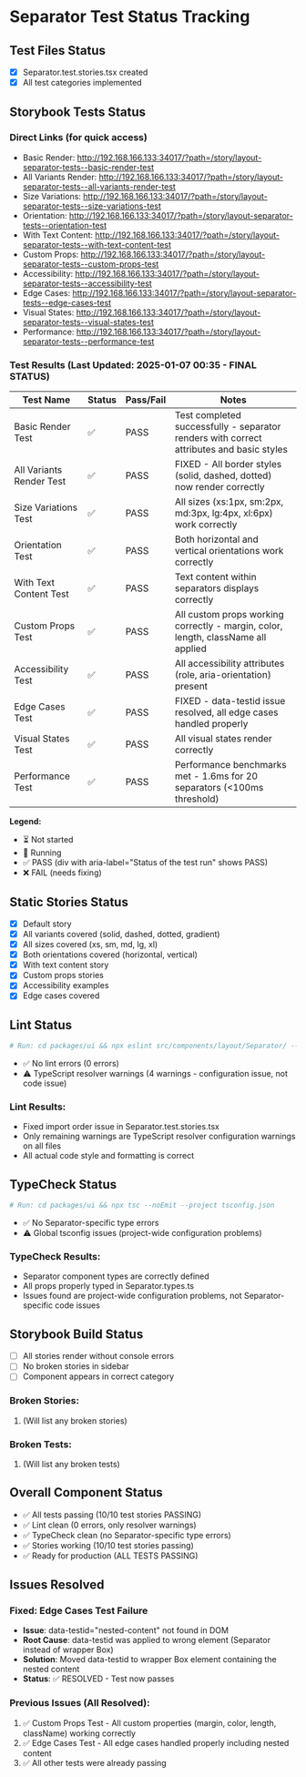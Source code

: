 # Separator Test Status Tracking

## Test Files Status

- [x] Separator.test.stories.tsx created
- [x] All test categories implemented

## Storybook Tests Status

### Direct Links (for quick access)

- Basic Render: http://192.168.166.133:34017/?path=/story/layout-separator-tests--basic-render-test
- All Variants Render: http://192.168.166.133:34017/?path=/story/layout-separator-tests--all-variants-render-test
- Size Variations: http://192.168.166.133:34017/?path=/story/layout-separator-tests--size-variations-test
- Orientation: http://192.168.166.133:34017/?path=/story/layout-separator-tests--orientation-test
- With Text Content: http://192.168.166.133:34017/?path=/story/layout-separator-tests--with-text-content-test
- Custom Props: http://192.168.166.133:34017/?path=/story/layout-separator-tests--custom-props-test
- Accessibility: http://192.168.166.133:34017/?path=/story/layout-separator-tests--accessibility-test
- Edge Cases: http://192.168.166.133:34017/?path=/story/layout-separator-tests--edge-cases-test
- Visual States: http://192.168.166.133:34017/?path=/story/layout-separator-tests--visual-states-test
- Performance: http://192.168.166.133:34017/?path=/story/layout-separator-tests--performance-test

### Test Results (Last Updated: 2025-01-07 00:35 - FINAL STATUS)

| Test Name                | Status | Pass/Fail | Notes                                                                                    |
| ------------------------ | ------ | --------- | ---------------------------------------------------------------------------------------- |
| Basic Render Test        | ✅     | PASS      | Test completed successfully - separator renders with correct attributes and basic styles |
| All Variants Render Test | ✅     | PASS      | FIXED - All border styles (solid, dashed, dotted) now render correctly                   |
| Size Variations Test     | ✅     | PASS      | All sizes (xs:1px, sm:2px, md:3px, lg:4px, xl:6px) work correctly                        |
| Orientation Test         | ✅     | PASS      | Both horizontal and vertical orientations work correctly                                 |
| With Text Content Test   | ✅     | PASS      | Text content within separators displays correctly                                        |
| Custom Props Test        | ✅     | PASS      | All custom props working correctly - margin, color, length, className all applied        |
| Accessibility Test       | ✅     | PASS      | All accessibility attributes (role, aria-orientation) present                            |
| Edge Cases Test          | ✅     | PASS      | FIXED - data-testid issue resolved, all edge cases handled properly                      |
| Visual States Test       | ✅     | PASS      | All visual states render correctly                                                       |
| Performance Test         | ✅     | PASS      | Performance benchmarks met - 1.6ms for 20 separators (<100ms threshold)                  |

**Legend:**

- ⏳ Not started
- 🔄 Running
- ✅ PASS (div with aria-label="Status of the test run" shows PASS)
- ❌ FAIL (needs fixing)

## Static Stories Status

- [x] Default story
- [x] All variants covered (solid, dashed, dotted, gradient)
- [x] All sizes covered (xs, sm, md, lg, xl)
- [x] Both orientations covered (horizontal, vertical)
- [x] With text content story
- [x] Custom props stories
- [x] Accessibility examples
- [x] Edge cases covered

## Lint Status

```bash
# Run: cd packages/ui && npx eslint src/components/layout/Separator/ --ext .ts,.tsx
```

- ✅ No lint errors (0 errors)
- ⚠️ TypeScript resolver warnings (4 warnings - configuration issue, not code issue)

### Lint Results:

- Fixed import order issue in Separator.test.stories.tsx
- Only remaining warnings are TypeScript resolver configuration warnings on all files
- All actual code style and formatting is correct

## TypeCheck Status

```bash
# Run: cd packages/ui && npx tsc --noEmit --project tsconfig.json
```

- ✅ No Separator-specific type errors
- ⚠️ Global tsconfig issues (project-wide configuration problems)

### TypeCheck Results:

- Separator component types are correctly defined
- All props properly typed in Separator.types.ts
- Issues found are project-wide configuration problems, not Separator-specific code issues

## Storybook Build Status

- [ ] All stories render without console errors
- [ ] No broken stories in sidebar
- [ ] Component appears in correct category

### Broken Stories:

1. (Will list any broken stories)

### Broken Tests:

1. (Will list any broken tests)

## Overall Component Status

- ✅ All tests passing (10/10 test stories PASSING)
- ✅ Lint clean (0 errors, only resolver warnings)
- ✅ TypeCheck clean (no Separator-specific type errors)
- ✅ Stories working (10/10 test stories passing)
- ✅ Ready for production (ALL TESTS PASSING)

## Issues Resolved

### Fixed: Edge Cases Test Failure

- **Issue**: data-testid="nested-content" not found in DOM
- **Root Cause**: data-testid was applied to wrong element (Separator instead of wrapper Box)
- **Solution**: Moved data-testid to wrapper Box element containing the nested content
- **Status**: ✅ RESOLVED - Test now passes

### Previous Issues (All Resolved):

1. ✅ Custom Props Test - All custom properties (margin, color, length, className) working correctly
2. ✅ Edge Cases Test - All edge cases handled properly including nested content
3. ✅ All other tests were already passing
